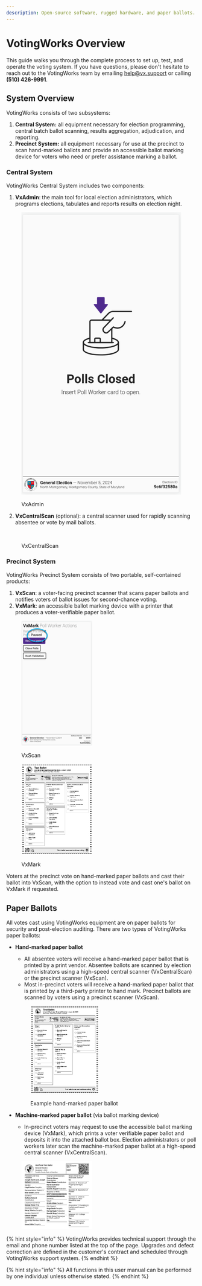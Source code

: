 ```yaml
---
description: Open-source software, rugged hardware, and paper ballots.
---
```


# VotingWorks Overview

This guide walks you through the complete process to set up, test, and operate the voting system. If you have questions, please don't hesitate to reach out to the VotingWorks team by emailing [help@vx.support](mailto:help@vx.support) or calling **(510) 426-9991**.

## System Overview

VotingWorks consists of two subsystems:

1. **Central System:** all equipment necessary for election programming, central batch ballot scanning, results aggregation, adjudication, and reporting.
2. **Precinct System:** all equipment necessary for use at the precinct to scan hand-marked ballots and provide an accessible ballot marking device for voters who need or prefer assistance marking a ballot.

### Central System

VotingWorks Central System includes two components:

1. **VxAdmin**: the main tool for local election administrators, which programs elections, tabulates and reports results on election night.

<figure><img src=".gitbook/assets/image (1) (1) (1).png" alt=""><figcaption><p>VxAdmin</p></figcaption></figure>

2. **VxCentralScan** (optional): a central scanner used for rapidly scanning absentee or vote by mail ballots.

<figure><img src=".gitbook/assets/centralscan.jpg" alt=""><figcaption><p>VxCentralScan</p></figcaption></figure>

### Precinct System

VotingWorks Precinct System consists of two portable, self-contained products:

1. **VxScan**: a voter-facing precinct scanner that scans paper ballots and notifies voters of ballot issues for second-chance voting.
2. **VxMark**: an accessible ballot marking device with a printer that produces a voter-verifiable paper ballot.

<div><figure><img src=".gitbook/assets/image (2) (1) (1).png" alt="" width="188"><figcaption><p>VxScan</p></figcaption></figure> <figure><img src=".gitbook/assets/image (3).png" alt="" width="188"><figcaption><p>VxMark</p></figcaption></figure></div>

Voters at the precinct vote on hand-marked paper ballots and cast their ballot into VxScan, with the option to instead vote and cast one's ballot on VxMark if requested.&#x20;

## Paper Ballots

All votes cast using VotingWorks equipment are on paper ballots for security and post-election auditing. There are two types of VotingWorks paper ballots:

*   **Hand-marked paper ballot**

    * All absentee voters will receive a hand-marked paper ballot that is printed by a print vendor. Absentee ballots are scanned by election administrators using a high-speed central scanner (VxCentralScan) or the precinct scanner (VxScan).
    * Most in-precinct voters will receive a hand-marked paper ballot that is printed by a third-party printer to hand mark. Precinct ballots are scanned by voters using a precinct scanner (VxScan).

    <figure><img src=".gitbook/assets/image (3) (1).png" alt="" width="181"><figcaption><p>Example hand-marked paper ballot</p></figcaption></figure>
* **Machine-marked paper ballot** (via ballot marking device)
  * In-precinct voters may request to use the accessible ballot marking device (VxMark), which prints a voter verifiable paper ballot and deposits it into the attached ballot box. Election administrators or poll workers later scan the machine-marked paper ballot at a high-speed central scanner (VxCentralScan).

<figure><img src=".gitbook/assets/image (1).png" alt="" width="188"><figcaption></figcaption></figure>

{% hint style="info" %}
VotingWorks provides technical support through the email and phone number listed at the top of the page.  Upgrades and defect correction are defined in the customer's contract and scheduled through VotingWorks support system.&#x20;
{% endhint %}

{% hint style="info" %}
All functions in this user manual can be performed by one individual unless otherwise stated.
{% endhint %}
